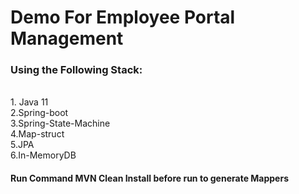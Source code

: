 
# Demo For Employee Portal Management

### Using the Following Stack:
 
 <br>
1. Java 11
 <br>
2.Spring-boot
 <br>
3.Spring-State-Machine
 <br>
4.Map-struct
 <br>
5.JPA
 <br>
6.In-MemoryDB


#### Run Command MVN Clean Install before run to generate Mappers
